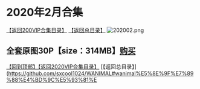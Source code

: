 # 2020年2月合集
[【返回200VIP合集目录】](https://github.com/sxcool1024/WANIMAL/blob/master/2020%E5%B9%B4VIP%E4%BD%9C%E5%93%81%E5%90%88%E9%9B%86/README.md#2020%E5%B9%B4vip%E4%BD%9C%E5%93%81%E5%90%88%E9%9B%8660p694mb2020%E5%B9%B4%E5%90%88%E9%9B%86%E8%B4%AD%E4%B9%B0)
[【返回总目录】](https://github.com/sxcool1024/WANIMAL#wanimal%E5%8E%9F%E7%89%88%E4%BD%9C%E5%93%81%E5%90%88%E9%9B%86)
![202002.png](https://www.nsaimg.com/2020/04/02/5e85ad2b0ff77.png)
## 全套原图30P【size：314MB】[购买]()<br>
[【回到顶部】](#readme)[【返回2020VIP合集目录】](https://github.com/sxcool1024/WANIMAL/blob/master/2020%E5%B9%B4VIP%E4%BD%9C%E5%93%81%E5%90%88%E9%9B%86/README.md#2020%E5%B9%B4vip%E4%BD%9C%E5%93%81%E5%90%88%E9%9B%8660p694mb2020%E5%B9%B4%E5%90%88%E9%9B%86%E8%B4%AD%E4%B9%B0)
[【返回总目录】](https://github.com/sxcool1024/WANIMAL#wanimal%E5%8E%9F%E7%89%88%E4%BD%9C%E5%93%81%E

